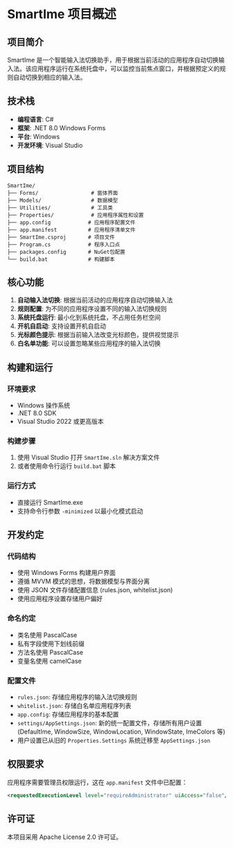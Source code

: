 # SmartIme 项目概述

## 项目简介

SmartIme 是一个智能输入法切换助手，用于根据当前活动的应用程序自动切换输入法。该应用程序运行在系统托盘中，可以监控当前焦点窗口，并根据预定义的规则自动切换到相应的输入法。

## 技术栈

- **编程语言**: C#
- **框架**: .NET 8.0 Windows Forms
- **平台**: Windows
- **开发环境**: Visual Studio

## 项目结构

```
SmartIme/
├── Forms/                 # 窗体界面
├── Models/                # 数据模型
├── Utilities/             # 工具类
├── Properties/            # 应用程序属性和设置
├── app.config            # 应用程序配置文件
├── app.manifest          # 应用程序清单文件
├── SmartIme.csproj       # 项目文件
├── Program.cs            # 程序入口点
├── packages.config       # NuGet包配置
└── build.bat             # 构建脚本
```

## 核心功能

1. **自动输入法切换**: 根据当前活动的应用程序自动切换输入法
2. **规则配置**: 为不同的应用程序设置不同的输入法切换规则
3. **系统托盘运行**: 最小化到系统托盘，不占用任务栏空间
4. **开机自启动**: 支持设置开机自启动
5. **光标颜色提示**: 根据当前输入法改变光标颜色，提供视觉提示
6. **白名单功能**: 可以设置忽略某些应用程序的输入法切换

## 构建和运行

### 环境要求

- Windows 操作系统
- .NET 8.0 SDK
- Visual Studio 2022 或更高版本

### 构建步骤

1. 使用 Visual Studio 打开 `SmartIme.sln` 解决方案文件
2. 或者使用命令行运行 `build.bat` 脚本

### 运行方式

- 直接运行 SmartIme.exe
- 支持命令行参数 `-minimized` 以最小化模式启动

## 开发约定

### 代码结构

- 使用 Windows Forms 构建用户界面
- 遵循 MVVM 模式的思想，将数据模型与界面分离
- 使用 JSON 文件存储配置信息 (rules.json, whitelist.json)
- 使用应用程序设置存储用户偏好

### 命名约定

- 类名使用 PascalCase
- 私有字段使用下划线前缀
- 方法名使用 PascalCase
- 变量名使用 camelCase

### 配置文件

- `rules.json`: 存储应用程序的输入法切换规则
- `whitelist.json`: 存储白名单应用程序列表
- `app.config`: 存储应用程序的基本配置
- `settings/AppSettings.json`: 新的统一配置文件，存储所有用户设置 (DefaultIme, WindowSize, WindowLocation, WindowState, ImeColors 等)
- 用户设置已从旧的 `Properties.Settings` 系统迁移至 `AppSettings.json`

## 权限要求

应用程序需要管理员权限运行，这在 `app.manifest` 文件中已配置：
```xml
<requestedExecutionLevel level="requireAdministrator" uiAccess="false"/>
```

## 许可证

本项目采用 Apache License 2.0 许可证。